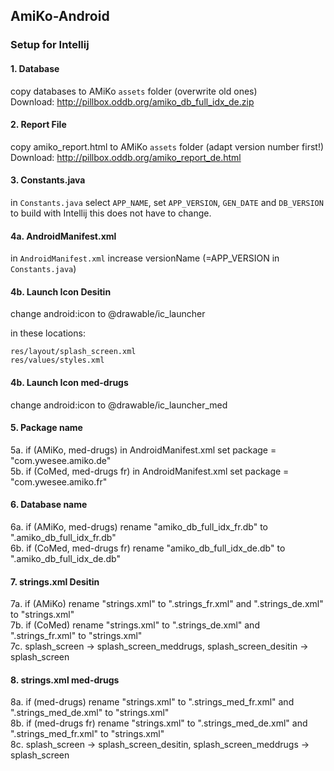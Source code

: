 ## AmiKo-Android

### Setup for Intellij

#### 1. Database
copy databases to AMiKo `assets` folder (overwrite old ones)  
Download: http://pillbox.oddb.org/amiko_db_full_idx_de.zip

#### 2. Report File
copy amiko_report.html to AMiKo `assets` folder (adapt version number first!)  
Download: http://pillbox.oddb.org/amiko_report_de.html

#### 3. Constants.java
in `Constants.java` select `APP_NAME`, set `APP_VERSION`, `GEN_DATE` and `DB_VERSION`  
to build with Intellij this does not have to change.

#### 4a. AndroidManifest.xml
in `AndroidManifest.xml` increase versionName (=APP_VERSION in `Constants.java`)

#### 4b. Launch Icon Desitin
change android:icon to @drawable/ic_launcher  

in these locations:
```
res/layout/splash_screen.xml  
res/values/styles.xml
```
#### 4b. Launch Icon med-drugs 
change android:icon to @drawable/ic_launcher_med

#### 5. Package name
5a. if (AMiKo, med-drugs) in AndroidManifest.xml set package = "com.ywesee.amiko.de"  
5b. if (CoMed, med-drugs fr) in AndroidManifest.xml set package = "com.ywesee.amiko.fr"

#### 6. Database name
6a. if (AMiKo, med-drugs) rename "amiko_db_full_idx_fr.db" to ".amiko_db_full_idx_fr.db"  
6b. if (CoMed, med-drugs fr) rename "amiko_db_full_idx_de.db" to ".amiko_db_full_idx_de.db"

#### 7. strings.xml Desitin
7a. if (AMiKo) rename "strings.xml" to ".strings_fr.xml" and ".strings_de.xml" to "strings.xml"  
7b. if (CoMed) rename "strings.xml" to ".strings_de.xml" and ".strings_fr.xml" to "strings.xml"  
7c. splash_screen -> splash_screen_meddrugs, splash_screen_desitin -> splash_screen

#### 8. strings.xml med-drugs
8a. if (med-drugs) rename "strings.xml" to ".strings_med_fr.xml" and ".strings_med_de.xml" to "strings.xml"  
8b. if (med-drugs fr) rename "strings.xml" to ".strings_med_de.xml" and ".strings_med_fr.xml" to "strings.xml"  
8c. splash_screen -> splash_screen_desitin, splash_screen_meddrugs -> splash_screen
